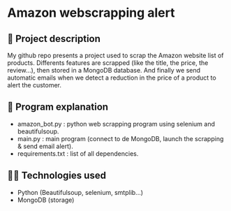 # Amazon webscrapping alert

## 🎯 Project description 

My github repo presents a project used to scrap the Amazon website list of products. Differents features are scrapped (like the title, the price, the review...), then stored in a MongoDB database. And finally we send automatic emails when we detect a reduction in the price of a product to alert the customer.

## 🤖 Program explanation

- amazon_bot.py : python web scrapping program using selenium and beautifulsoup.
- main.py : main program (connect to de MongoDB, launch the scrapping & send email alert).
- requirements.txt : list of all dependencies.

## 👨‍💻 Technologies used 
- Python (Beautifulsoup, selenium, smtplib...)
- MongoDB (storage)

